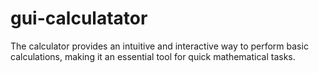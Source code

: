# gui-calculatator
The calculator provides an intuitive and interactive way to perform basic calculations, making it an essential tool for quick mathematical tasks.
